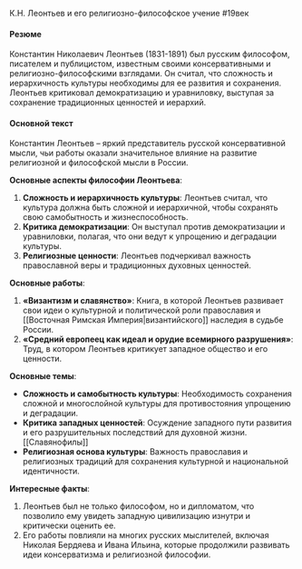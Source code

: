 К.Н. Леонтьев и его религиозно-философское учение
#19век 
#### Резюме

Константин Николаевич Леонтьев (1831-1891) был русским философом, писателем и публицистом, известным своими консервативными и религиозно-философскими взглядами. Он считал, что сложность и иерархичность культуры необходимы для ее развития и сохранения. Леонтьев критиковал демократизацию и уравниловку, выступая за сохранение традиционных ценностей и иерархий.

#### Основной текст

Константин Леонтьев – яркий представитель русской консервативной мысли, чьи работы оказали значительное влияние на развитие религиозной и философской мысли в России.

**Основные аспекты философии Леонтьева**:

1. **Сложность и иерархичность культуры**: Леонтьев считал, что культура должна быть сложной и иерархичной, чтобы сохранять свою самобытность и жизнеспособность.
2. **Критика демократизации**: Он выступал против демократизации и уравниловки, полагая, что они ведут к упрощению и деградации культуры.
3. **Религиозные ценности**: Леонтьев подчеркивал важность православной веры и традиционных духовных ценностей.

**Основные работы**:

1. **«Византизм и славянство»**: Книга, в которой Леонтьев развивает свои идеи о культурной и политической роли православия и [[Восточная Римская Империя|византийского]] наследия в судьбе России.
2. **«Средний европеец как идеал и орудие всемирного разрушения»**: Труд, в котором Леонтьев критикует западное общество и его ценности.

**Основные темы**:

- **Сложность и самобытность культуры**: Необходимость сохранения сложной и многослойной культуры для противостояния упрощению и деградации.
- **Критика западных ценностей**: Осуждение западного пути развития и его разрушительных последствий для духовной жизни.[[Cлавянофилы]]
- **Религиозная основа культуры**: Важность православия и религиозных традиций для сохранения культурной и национальной идентичности.

**Интересные факты**:

1. Леонтьев был не только философом, но и дипломатом, что позволило ему увидеть западную цивилизацию изнутри и критически оценить ее.
2. Его работы повлияли на многих русских мыслителей, включая Николая Бердяева и Ивана Ильина, которые продолжили развивать идеи консерватизма и религиозной философии.